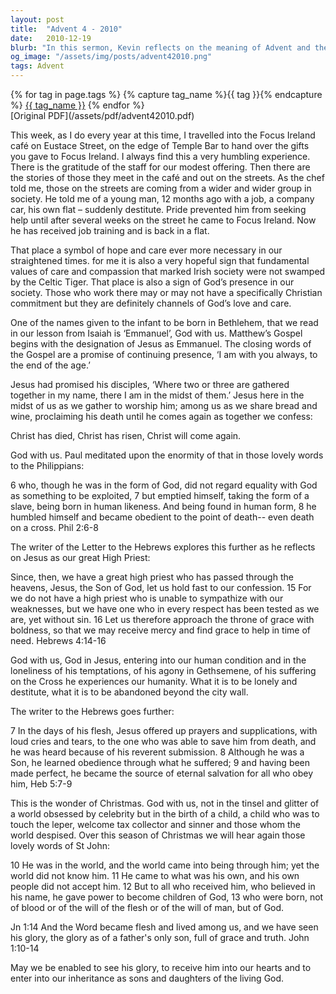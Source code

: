 ```yaml
---
layout: post
title:  "Advent 4 - 2010"
date:   2010-12-19
blurb: "In this sermon, Kevin reflects on the meaning of Advent and the importance of compassion and care in society. He shares a story about a young man who fell into destitution but found hope and support through Focus Ireland. The sermon emphasizes the presence of God in our lives, embodied in the acts of love and care we show to each other."
og_image: "/assets/img/posts/advent42010.png"
tags: Advent
---    
```

<div class="tag-pills">
  {% for tag in page.tags %}
    {% capture tag_name %}{{ tag }}{% endcapture %}
    <a href="{{ site.baseurl }}/tag/{{ tag_name }}" class="tag-pill">{{ tag_name }}</a>
  {% endfor %}
</div>
[Original PDF](/assets/pdf/advent42010.pdf)

This week, as I do every year at this time, I travelled into the Focus Ireland café on Eustace Street, on the edge of Temple Bar to hand over the gifts you gave to Focus Ireland. I always find this a very humbling experience. There is the gratitude of the staff for our modest offering. Then there are the stories of those they meet in the café and out on the streets. As the chef told me, those on the streets are coming from a wider and wider group in society. He told me of a young man, 12 months ago with a job, a company car, his own flat – suddenly destitute. Pride prevented him from seeking help until after several weeks on the street he came to Focus Ireland. Now he has received job training and is back in a flat.

That place a symbol of hope and care ever more necessary in our straightened times. for me it is also a very hopeful sign that fundamental values of care and compassion that marked Irish society were not swamped by the Celtic Tiger. That place is also a sign of God’s presence in our society. Those who work there may or may not have a specifically Christian commitment but they are definitely channels of God’s love and care.

One of the names given to the infant to be born in Bethlehem, that we read in our lesson from Isaiah is ‘Emmanuel’, God with us. Matthew’s Gospel begins with the designation of Jesus as Emmanuel. The closing words of the Gospel are a promise of continuing presence, ‘I am with you always, to the end of the age.’

Jesus had promised his disciples, ‘Where two or three are gathered together in my name, there I am in the midst of them.’ Jesus here in the midst of us as we gather to worship him; among us as we share bread and wine, proclaiming his death until he comes again as together we confess:

Christ has died,
Christ has risen,
Christ will come again.

God with us. Paul meditated upon the enormity of that in those lovely words to the Philippians:

6 who, though he was in the form of God,
did not regard equality with God
as something to be exploited,
7 but emptied himself,
taking the form of a slave,
being born in human likeness.
And being found in human form,
8 he humbled himself
and became obedient to the point of death--
even death on a cross. Phil 2:6-8

The writer of the Letter to the Hebrews explores this further as he reflects on Jesus as our great High Priest:

Since, then, we have a great high priest who has passed through the heavens,
Jesus, the Son of God, let us hold fast to our confession. 15 For we do not have
a high priest who is unable to sympathize with our weaknesses, but we have one
who in every respect has been tested as we are, yet without sin. 16 Let us
therefore approach the throne of grace with boldness, so that we may receive
mercy and find grace to help in time of need. Hebrews 4:14-16

God with us, God in Jesus, entering into our human condition and in the loneliness of his temptations, of his agony in Gethsemene, of his suffering on the Cross he experiences our humanity. What it is to be lonely and destitute, what it is to be abandoned beyond the city wall.

The writer to the Hebrews goes further:

7 In the days of his flesh, Jesus offered up prayers and supplications, with loud
cries and tears, to the one who was able to save him from death, and he was
heard because of his reverent submission. 8 Although he was a Son, he learned
obedience through what he suffered; 9 and having been made perfect, he
became the source of eternal salvation for all who obey him, Heb 5:7-9

This is the wonder of Christmas. God with us, not in the tinsel and glitter of a world obsessed by celebrity but in the birth of a child, a child who was to touch the leper, welcome tax collector and sinner and those whom the world despised. Over this season of Christmas we will hear again those lovely words of St John:

10 He was in the world, and the world came into being through him; yet the
world did not know him. 11 He came to what was his own, and his own people
did not accept him. 12 But to all who received him, who believed in his name,
he gave power to become children of God, 13 who were born, not of blood or
of the will of the flesh or of the will of man, but of God.

Jn 1:14 And the Word became flesh and lived among us, and we have seen his
glory, the glory as of a father's only son, full of grace and truth. John 1:10-14

May we be enabled to see his glory, to receive him into our hearts and to enter into our inheritance as sons and daughters of the living God.
